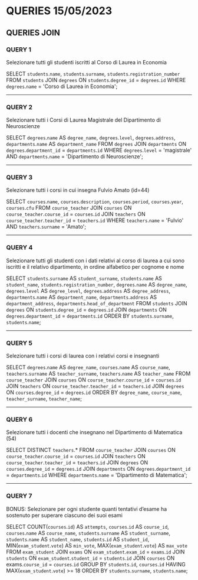 # QUERIES 15/05/2023

## QUERIES JOIN

### QUERY 1
Selezionare tutti gli studenti iscritti al Corso di Laurea in Economia

SELECT `students`.`name`, `students`.`surname`, `students`.`registration_number`
FROM `students`
JOIN `degrees` ON `students`.`degree_id` = `degrees`.`id`
WHERE `degrees`.`name` = 'Corso di Laurea in Economia';

---
### QUERY 2
Selezionare tutti i Corsi di Laurea Magistrale del Dipartimento di Neuroscienze

SELECT `degrees`.`name` AS `degree_name`, `degrees`.`level`, `degrees`.`address`, `departments`.`name` AS `department_name`
FROM `degrees`
JOIN `departments` ON `degrees`.`department_id` = `departments`.`id`
WHERE `degrees`.`level` = 'magistrale' AND `departments`.`name` = 'Dipartimento di Neuroscienze';

---
### QUERY 3
Selezionare tutti i corsi in cui insegna Fulvio Amato (id=44)

SELECT `courses`.`name`, `courses`.`description`, `courses`.`period`, `courses`.`year`, `courses`.`cfu`
FROM `course_teacher`
JOIN `courses` ON `course_teacher`.`course_id` = `courses`.`id`
JOIN `teachers` ON `course_teacher`.`teacher_id` = `teachers`.`id`
WHERE `teachers`.`name` = 'Fulvio' AND `teachers`.`surname` = 'Amato';

---
### QUERY 4
Selezionare tutti gli studenti con i dati relativi al corso di laurea a cui sono iscritti e il relativo dipartimento, in ordine alfabetico per cognome e nome

SELECT `students`.`surname` AS `student_surname`, `students`.`name` AS `student_name`, `students`.`registration_number`, `degrees`.`name` AS `degree_name`, `degrees`.`level` AS `degree_level`, `degrees`.`address` AS `degree_address`, `departments`.`name` AS `department_name`, `departments`.`address` AS `department_address`, `departments`.`head_of_department`
FROM `students`
JOIN `degrees` ON `students`.`degree_id` = `degrees`.`id`
JOIN `departments` ON `degrees`.`department_id` = `departments`.`id`
ORDER BY `students`.`surname`, `students`.`name`;

---
### QUERY 5
Selezionare tutti i corsi di laurea con i relativi corsi e insegnanti

SELECT `degrees`.`name` AS `degree_name`, `courses`.`name` AS `course_name`, `teachers`.`surname` AS `teacher_surname`, `teachers`.`name` AS `teacher_name`
FROM `course_teacher`
JOIN `courses` ON `course_teacher`.`course_id` = `courses`.`id`
JOIN `teachers` ON `course_teacher`.`teacher_id` = `teachers`.`id`
JOIN `degrees` ON `courses`.`degree_id` = `degrees`.`id`
ORDER BY `degree_name`, `course_name`, `teacher_surname`, `teacher_name`;

---
### QUERY 6
Selezionare tutti i docenti che insegnano nel Dipartimento di Matematica (54)

SELECT DISTINCT `teachers`.*
FROM `course_teacher`
JOIN `courses` ON `course_teacher`.`course_id` = `courses`.`id`
JOIN `teachers` ON `course_teacher`.`teacher_id` = `teachers`.`id`
JOIN `degrees` ON `courses`.`degree_id` = `degrees`.`id`
JOIN `departments` ON `degrees`.`department_id` = `departments`.`id`
WHERE `departments`.`name` = 'Dipartimento di Matematica';

---
### QUERY 7
BONUS: Selezionare per ogni studente quanti tentativi d’esame ha sostenuto per superare ciascuno dei suoi esami

SELECT COUNT(`courses`.`id`) AS `attempts`, `courses`.`id` AS `course_id`, `courses`.`name` AS `course_name`, `students`.`surname` AS `student_surname`, `students`.`name` AS `student_name`, `students`.`id` AS `student_id`, MIN(`exam_student`.`vote`) AS `min_vote`, MAX(`exam_student`.`vote`) AS `max_vote`
FROM `exam_student`
JOIN `exams` ON `exam_student`.`exam_id` = `exams`.`id`
JOIN `students` ON `exam_student`.`student_id` = `students`.`id`
JOIN `courses` ON exams.`course_id` = `courses`.`id`
GROUP BY `students`.`id`, `courses`.`id`
HAVING MAX(`exam_student`.`vote`) >= 18
ORDER BY `students`.`surname`, `students`.`name`;

<!-- VERSION WITH ALL THE COURSES, ALSO THE ONES NOT PASSED -->
<!-- SELECT COUNT(`courses`.`id`) AS `attempts`, `courses`.`id` AS `course_id`, `courses`.`name` AS `course_name`, `students`.`surname` AS `student_surname`, `students`.`name` AS `student_name`, `students`.`id` AS `student_id`
FROM `exam_student`
JOIN `exams` ON `exam_student`.`exam_id` = `exams`.`id`
JOIN `students` ON `exam_student`.`student_id` = `students`.`id`
JOIN `courses` ON `exams`.`course_id` = `courses`.`id`
GROUP BY `students`.`id`, `courses`.`id`
ORDER BY `students`.`surname`, `students`.`name`; -->

